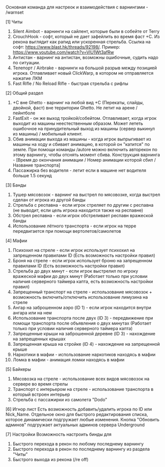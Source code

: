 Основная команда для настреок и взаимодействия с варнингами - /warnset

[1] Читы
1) Silent Aimbot - варнинги на сайлент, которые были в собейте от Terry
2) CrouchHook - софт, который не дает зафейлить во время фаст +С. Из рекона выглядит как рапид или ускоренная стрельба. Ссылка на софт: https://www.blast.hk/threads/92198/. Пример: https://www.youtube.com/watch?v=VlU1Wt3afRw
3) Антистан - варнинг на антистан, возможны ошибочные, судить надо по ситуации.
4) Телепорт / Airbrake - варнинги на большой разрыв между позицией игрока. Отлавливает новый ClickWarp, в котором не отправляется нажатие ЛКМ
5) Fast Rifle / No Reload Rifle - быстрая стрельба с рифлы

[2] Общий раздел
1) +С вне Ghetto - варнинг на любой вид +С (Перекаты, слайды, двойной, фаст) вне территории Ghetto. Не летит на арене / пейнтболе
2) FastExit - он же выход тройкой/собейтом. Отлавливает, когда игрок выходит из машины неестественным образом. Может лететь ошибочное на принудительный выход из машины (сервер выкинул из машины) / мобильный клиент.
3) Сбив анимации выхода из машины - когда игрок выпрыгивает из машины на ходу и сбивает анимацию, в которой он "катится" по земле. При помощи команды /autore можно включить авторекон по этому варнингу, чтобы отснять момент сбива. Конструкция варнинга - [Время до окончания анимации / Номер анимации которой сбил / Название транспорта]
4) Пассажирка без водителя - летит если в машине нет водителя больше 1.5 секунд

[3] Банды
1) Тушер мясовозок - варнинг на выстрел по мясовозке, когда выстрел сделан от игрока из другой банды
2) Стрельба с респавна - если игрок стреляет по другим с респавна (не выводит, если цель игрока находится также на респавне)
3) Обстрел респавна - если игрок обстреливает респавн вражеской банды
4) Использование лётного транспорта - если игрок на терре передвигается при помощи вертолетов/самолетов

[4] Мафии
1) Психохил на стреле - если игрок использует психохил на запрещенном правилами ID (Есть возможность настройки правил)
2) Броня на стреле - если игрок использует броню на запрещенном правилами ID (Есть возможность настройки правил)
3) Стрельба до двух минут - если игрок выстрелил по игроку вражеской мафии до двух минут (Работает только при условии наличия серверного таймера капта, есть возможность настройки правил)
4) Запрещенный транспорт на стреле - использование мясовозок + возможность включить/отключить использование лимузина на стреле
5) Ангар на заброшенном аэро (ID 1) - если игрок находится внутри ангара или на нем
6) Использование транспорта после двух (ID 3) - передвижение при помощи транспорта после объявления о двух минутах (Работает только при условии наличия серверного таймера капта)
7) Запрещенные крыши на заброшенной деревне (ID 3) - нахождение на запрещенных крышах
8) Запрещенная крыша на стройке (ID 4) - нахождение на запрещенной крыше
9) Наркотики в мафии - использование наркотиков находясь в мафии
10) Ломка в мафии - анимация ломки находясь в мафии

[5] Байкеры
1) Мясовозка на стреле - использование всех видов мясовозок на сервере во время стрелы
2) Транспорт с интерьером на стреле - использование транспорта в который встроен интерьер
3) Стрельба с пассажирки из самолета "Dodo"

[6] Игнор лист
Есть возможность добавить/удалить игрока по ID или Nick_Name. Отдельное окно для быстрого редактирования списка, которое динамически подгружает любые изменения. Кнопка "Обновить админов" подгружает актуальных админов сервера Underground

[7] Настройки
Возможность настроить бинды для
1) Быстрого перехода в рекон по любому последнему варнингу
2) Быстрого перехода в рекон по последнему варнингу из раздела "Читы"
3) Быстрого выхода из рекона (/re off)
